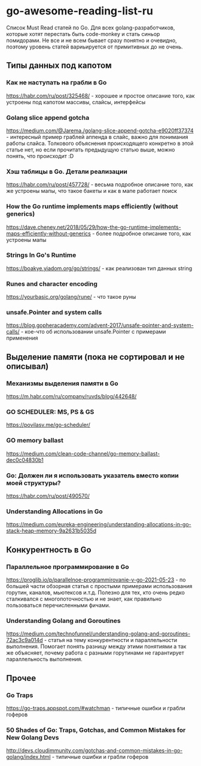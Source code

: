 # go-awesome-reading-list-ru
Список Must Read статей по Go. 
Для всех golang-разработчиков, которые хотят перестать быть code-monkey и стать синьор помидорами.
Не все и не всем бывает сразу понятно и очевидно, поэтому уровень статей вариьируется от примитивных до не очень.

## Типы данных под капотом

### Как не наступать на грабли в Go
https://habr.com/ru/post/325468/ - хорошее и простое описание того, как устроены под капотом массивы, слайсы, интерфейсы

### Golang slice append gotcha
https://medium.com/@Jarema./golang-slice-append-gotcha-e9020ff37374 - интересный пример граблей аппенда в слайс, важно для понимания работы слайса. Толкового объяснения происходящего конкретно в этой статье нет, но если прочитать предыдущую статью выше, можно понять, что происходит :D

### Хэш таблицы в Go. Детали реализации
https://habr.com/ru/post/457728/ - весьма подробное описание того, как же устроены мапы, что такое бакеты и как в мапе работает поиск

### How the Go runtime implements maps efficiently (without generics)
https://dave.cheney.net/2018/05/29/how-the-go-runtime-implements-maps-efficiently-without-generics - более подробное описание того, как устроены мапы

### Strings In Go's Runtime
https://boakye.yiadom.org/go/strings/ - как реализован тип данных string

### Runes and character encoding
https://yourbasic.org/golang/rune/ - что такое руны

### unsafe.Pointer and system calls
https://blog.gopheracademy.com/advent-2017/unsafe-pointer-and-system-calls/ - кое-что об использовании unsafe.Pointer с примерами применения

## Выделение памяти (пока не сортировал и не описывал)

### Механизмы выделения памяти в Go
https://m.habr.com/ru/company/ruvds/blog/442648/

### GO SCHEDULER: MS, PS & GS
https://povilasv.me/go-scheduler/

### GO memory ballast
https://medium.com/clean-code-channel/go-memory-ballast-dec0c04830b1

### Go: Должен ли я использовать указатель вместо копии моей структуры?
https://habr.com/ru/post/490570/

### Understanding Allocations in Go
https://medium.com/eureka-engineering/understanding-allocations-in-go-stack-heap-memory-9a2631b5035d

## Конкурентность в Go

### Параллельное программирование в Go
https://proglib.io/p/parallelnoe-programmirovanie-v-go-2021-05-23 - по большей части обзорная статья с простыми примерами использования горутин, каналов, мьютексов и.т.д. Полезно для тех, кто очень редко сталкивался с многопоточностью и не знает, как правильно пользоваться перечисленными фичами.

### Understanding Golang and Goroutines
https://medium.com/technofunnel/understanding-golang-and-goroutines-72ac3c9a014d - статья на тему конкурентности и параллельности выполнения. Помогает понять разницу между этими понятиями а так же объясняет, почему работа с разными горутинами не гарантирует параллельность выполнения.

## Прочее

### Go Traps
https://go-traps.appspot.com/#watchman - типичные ошибки и грабли гоферов

### 50 Shades of Go: Traps, Gotchas, and Common Mistakes for New Golang Devs
http://devs.cloudimmunity.com/gotchas-and-common-mistakes-in-go-golang/index.html - типичные ошибки и грабли гоферов


